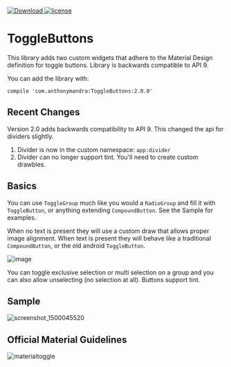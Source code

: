  [ ![Download](https://api.bintray.com/packages/rcketscientist/maven/ToggleButtons/images/download.svg) ](https://bintray.com/rcketscientist/maven/ToggleButtons/_latestVersion)
[![license](https://img.shields.io/github/license/mashape/apistatus.svg)]()

# ToggleButtons

This library adds two custom widgets that adhere to the Material Design definition for toggle buttons.  Library is backwards compatible to API 9.

You can add the library with:

`compile 'com.anthonymandra:ToggleButtons:2.0.0'`

## Recent Changes

Version 2.0 adds backwards compatibility to API 9.  This changed the api for dividers slightly.
1. Divider is now in the custom namespace:  `app:divider`
2. Divider can no longer support tint.  You'll need to create custom drawbles.

## Basics

You can use <code>ToggleGroup</code> much like you would a <code>RadioGroup</code> and fill it with <code>ToggleButton</code>, or anything extending <code>CompoundButton</code>.  See the Sample for examples.

When no text is present they will use a custom draw that allows proper image alignment.  When text is present they will behave like a traditional <code>CompoundButton</code>, or the old android <code>ToggleButton</code>.

![image](https://cloud.githubusercontent.com/assets/4026030/22566665/2954ec68-e98d-11e6-9c23-765adeba4e74.png)

You can toggle exclusive selection or multi selection on a group and you can also allow unselecting (no selection at all).  Buttons support tint.  

## Sample

![screenshot_1500045520](https://user-images.githubusercontent.com/4026030/28218447-8ce95c32-6886-11e7-8a30-73cf679bb63f.png)

## Official Material Guidelines

![materialtoggle](https://cloud.githubusercontent.com/assets/4026030/21650177/6c1a7536-d2a4-11e6-8d9f-eb523a7bae8f.png)
